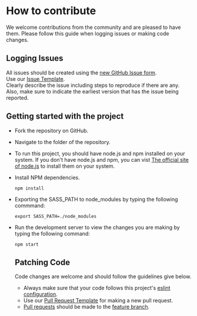 # How to contribute

We welcome contributions from the community and are pleased to have them. 
Please follow this guide when logging issues or making code changes.

## Logging Issues

All issues should be created using the [new GitHub Issue form](https://www.google.co.in/).  
Use our [Issue Template](https://www.google.co.in/).  
Clearly describe the issue including steps to reproduce if there are any.
Also, make sure to indicate the earliest version that has the issue being reported.

## Getting started with the project

* Fork the repository on GitHub.
* Navigate to the folder of the repository.
* To run this project, you should have node.js and npm installed on your system.
If you don't have node.js and npm, you can vist [The official site of node.js](https://nodejs.org/en/)
to install them on your system.
* Install NPM dependencies.  
  ```
  npm install
  ```
* Exporting the SASS_PATH to node_modules by typing the following commmand:
  ``` 
  export SASS_PATH=./node_modules
* Run the development server to view the changes you are making by typing the following
command:
  ```
  npm start
  ```
  
  ## Patching Code
  
  Code changes are welcome and should follow the guidelines give below.
  
  * Always make sure that your code follows this project's [eslint configuration](https://www.google.co.in/).
  * Use our [Pull Request Template](https://www.google.co.in/) for making a new pull request.
  * [Pull requests](https://www.google.co.in/) should be made to the [feature branch](https://www.google.co.in/).
  
